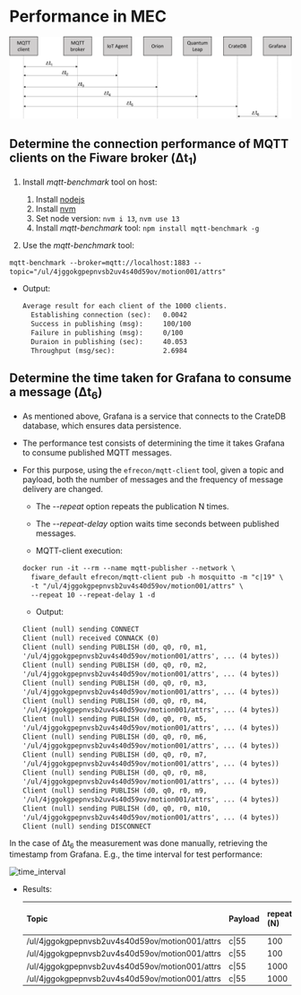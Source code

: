 # Performance in MEC

![performance](./images/performance_question.png)

## Determine the connection performance of MQTT clients on the Fiware broker (Δt<sub>1</sub>)

1. Install *mqtt-benchmark* tool on host:

   1. Install [nodejs](https://github.com/nodesource/distributions/blob/master/README.md)
   2. Install [nvm](https://github.com/nvm-sh/nvm#install--update-**script**)
   3. Set node version: `nvm i 13`, `nvm use 13`
   4. Install *mqtt-benchmark* tool: `npm install mqtt-benchmark -g`

2. Use the *mqtt-benchmark* tool:

  ```console
  mqtt-benchmark --broker=mqtt://localhost:1883 --topic="/ul/4jggokgpepnvsb2uv4s40d59ov/motion001/attrs"
  ```

- Output:

  ```console
  Average result for each client of the 1000 clients.
    Establishing connection (sec):   0.0042
    Success in publishing (msg):     100/100
    Failure in publishing (msg):     0/100
    Duraion in publishing (sec):     40.053
    Throughput (msg/sec):            2.6984
  ```

## Determine the time taken for Grafana to consume a message (Δt<sub>6</sub>)

- As mentioned above, Grafana is a service that connects to the CrateDB database, which ensures data persistence.
- The performance test consists of determining the time it takes Grafana to consume published MQTT messages.
- For this purpose, using the `efrecon/mqtt-client` tool, given a topic and payload, both the number of messages and the frequency of message delivery are changed.
  - The *--repeat* option repeats the publication N times.
  - The *--repeat-delay* option waits time seconds between published messages.

  - MQTT-client execution:

  ```console
  docker run -it --rm --name mqtt-publisher --network \
    fiware_default efrecon/mqtt-client pub -h mosquitto -m "c|19" \
    -t "/ul/4jggokgpepnvsb2uv4s40d59ov/motion001/attrs" \
    --repeat 10 --repeat-delay 1 -d
  ```

  - Output:

  ```console
  Client (null) sending CONNECT
  Client (null) received CONNACK (0)
  Client (null) sending PUBLISH (d0, q0, r0, m1, '/ul/4jggokgpepnvsb2uv4s40d59ov/motion001/attrs', ... (4 bytes))
  Client (null) sending PUBLISH (d0, q0, r0, m2, '/ul/4jggokgpepnvsb2uv4s40d59ov/motion001/attrs', ... (4 bytes))
  Client (null) sending PUBLISH (d0, q0, r0, m3, '/ul/4jggokgpepnvsb2uv4s40d59ov/motion001/attrs', ... (4 bytes))
  Client (null) sending PUBLISH (d0, q0, r0, m4, '/ul/4jggokgpepnvsb2uv4s40d59ov/motion001/attrs', ... (4 bytes))
  Client (null) sending PUBLISH (d0, q0, r0, m5, '/ul/4jggokgpepnvsb2uv4s40d59ov/motion001/attrs', ... (4 bytes))
  Client (null) sending PUBLISH (d0, q0, r0, m6, '/ul/4jggokgpepnvsb2uv4s40d59ov/motion001/attrs', ... (4 bytes))
  Client (null) sending PUBLISH (d0, q0, r0, m7, '/ul/4jggokgpepnvsb2uv4s40d59ov/motion001/attrs', ... (4 bytes))
  Client (null) sending PUBLISH (d0, q0, r0, m8, '/ul/4jggokgpepnvsb2uv4s40d59ov/motion001/attrs', ... (4 bytes))
  Client (null) sending PUBLISH (d0, q0, r0, m9, '/ul/4jggokgpepnvsb2uv4s40d59ov/motion001/attrs', ... (4 bytes))
  Client (null) sending PUBLISH (d0, q0, r0, m10, '/ul/4jggokgpepnvsb2uv4s40d59ov/motion001/attrs', ... (4 bytes))
  Client (null) sending DISCONNECT
  ```

In the case of Δt<sub>6</sub> the measurement was done manually, retrieving the timestamp from Grafana. E.g., the time interval for test performance:

![time_interval](../images/time_interval.png)

- Results:

    | Topic                                          | Payload | repeat (N) | repeat-delay (s) | Expected_time (s) | t0       | tf       | tf-t0(min) | tf-t0(s) |
    |------------------------------------------------|---------|------------|------------------|-------------------|----------|----------|------------|----------|
    | /ul/4jggokgpepnvsb2uv4s40d59ov/motion001/attrs | c\|55   | 100        | 0.5              | 50                | 00:43:19 | 00:44:09 | 00:00:50   | 50       |
    | /ul/4jggokgpepnvsb2uv4s40d59ov/motion001/attrs | c\|55   | 100        | 1                | 100               | 00:56:40 | 00:58:20 | 00:01:40   | 100      |
    | /ul/4jggokgpepnvsb2uv4s40d59ov/motion001/attrs | c\|55   | 1000       | 0.5              | 500               | 01:05:45 | 01:14:24 | 00:08:39   | 519      |
    | /ul/4jggokgpepnvsb2uv4s40d59ov/motion001/attrs | c\|55   | 1000       | 1                | 1000              | 01:20:59 | 01:37:47 | 00:16:48   | 1008     |